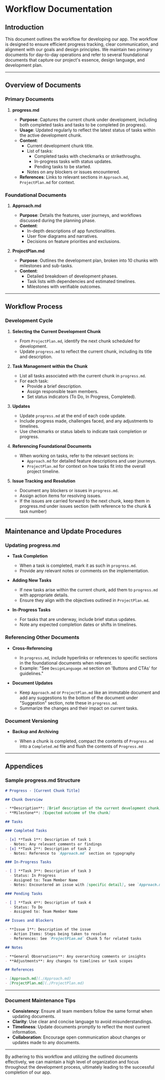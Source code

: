 # Workflow Documentation

## Introduction

This document outlines the workflow for developing our app. The workflow is designed to ensure efficient progress tracking, clear communication, and alignment with our goals and design principles. We maintain two primary documents for day-to-day operations and refer to several foundational documents that capture our project's essence, design language, and development plan.

---

## Overview of Documents

### Primary Documents

1. **progress.md**

   - **Purpose**: Captures the current chunk under development, including both completed tasks and tasks to be completed (in progress).
   - **Usage**: Updated regularly to reflect the latest status of tasks within the active development chunk.
   - **Content**:
     - Current development chunk title.
     - List of tasks:
       - Completed tasks with checkmarks or strikethroughs.
       - In-progress tasks with status updates.
       - Pending tasks to be started.
     - Notes on any blockers or issues encountered.
   - **References**: Links to relevant sections in `Approach.md`, `ProjectPlan.md` for context.


### Foundational Documents


1. **Approach.md**

   - **Purpose**: Details the features, user journeys, and workflows discussed during the planning phase.
   - **Content**:
     - In-depth descriptions of app functionalities.
     - User flow diagrams and narratives.
     - Decisions on feature priorities and exclusions.

2. **ProjectPlan.md**

   - **Purpose**: Outlines the development plan, broken into 10 chunks with milestones and sub-tasks.
   - **Content**:
     - Detailed breakdown of development phases.
     - Task lists with dependencies and estimated timelines.
     - Milestones with verifiable outcomes.

---

## Workflow Process

### Development Cycle

1. **Selecting the Current Development Chunk**

   - From `ProjectPlan.md`, identify the next chunk scheduled for development.
   - Update `progress.md` to reflect the current chunk, including its title and description.

2. **Task Management within the Chunk**

   - List all tasks associated with the current chunk in `progress.md`.
   - For each task:
     - Provide a brief description.
     - Assign responsible team members.
     - Set status indicators (To Do, In Progress, Completed).

3. **Updates**

   - Update `progress.md` at the end of each code update.
   - Include progress made, challenges faced, and any adjustments to timelines.
   - Use checkmarks or status labels to indicate task completion or progress.

4. **Referencing Foundational Documents**

   - When working on tasks, refer to the relevant sections in:
     - `Approach.md` for detailed feature descriptions and user journeys.
     - `ProjectPlan.md` for context on how tasks fit into the overall project timeline.

5. **Issue Tracking and Resolution**

   - Document any blockers or issues in `progress.md`.
   - Assign action items for resolving issues.
   - If the issues are carried forward to the next chunk, keep them in progress.md under issues section (with reference to the chunk & task number)

---

## Maintenance and Update Procedures

### Updating progress.md

- **Task Completion**

  - When a task is completed, mark it as such in `progress.md`.
  - Provide any relevant notes or comments on the implementation.

- **Adding New Tasks**

  - If new tasks arise within the current chunk, add them to `progress.md` with appropriate details.
  - Ensure they align with the objectives outlined in `ProjectPlan.md`.

- **In-Progress Tasks**

  - For tasks that are underway, include brief status updates.
  - Note any expected completion dates or shifts in timelines.

### Referencing Other Documents

- **Cross-Referencing**

  - In `progress.md`, include hyperlinks or references to specific sections in the foundational documents when relevant.
  - Example: "See `DesignLanguage.md` section on 'Buttons and CTAs' for guidelines."

- **Document Updates**

  - Keep `Approach.md` or `ProjectPlan.md` like an immutable document and add any suggestions to the bottom of the document under "Suggestion" section, note these in `progress.md`.
  - Summarize the changes and their impact on current tasks.

### Document Versioning

- **Backup and Archiving**

  - When a chunk is completed, compact the contents of `Progress.md` into a `Completed.md` file and flush the contents of `Progress.md`

---

## Appendices

### Sample progress.md Structure

```markdown
# Progress - [Current Chunk Title]

## Chunk Overview

- **Description**: [Brief description of the current development chunk]
- **Milestone**: [Expected outcome of the chunk]

## Tasks

### Completed Tasks

- [x] **Task 1**: Description of task 1
  - Notes: Any relevant comments or findings
- [x] **Task 2**: Description of task 2
  - Notes: Reference to `Approach.md` section on typography

### In-Progress Tasks

- [ ] **Task 3**: Description of task 3
  - Status: In Progress
  - Assigned to: Team Member Name
  - Notes: Encountered an issue with [specific detail], see `Approach.md` for context

### Pending Tasks

- [ ] **Task 4**: Description of task 4
  - Status: To Do
  - Assigned to: Team Member Name

## Issues and Blockers

- **Issue 1**: Description of the issue
  - Action Items: Steps being taken to resolve
  - References: See `ProjectPlan.md` Chunk 5 for related tasks

## Notes

- **General Observations**: Any overarching comments or insights
- **Adjustments**: Any changes to timelines or task scopes

## References

- [Approach.md](./Approach.md)
- [ProjectPlan.md](./ProjectPlan.md)
```

---

### Document Maintenance Tips

- **Consistency**: Ensure all team members follow the same format when updating documents.
- **Clarity**: Use clear and concise language to avoid misunderstandings.
- **Timeliness**: Update documents promptly to reflect the most current information.
- **Collaboration**: Encourage open communication about changes or updates made to any documents.

---

By adhering to this workflow and utilizing the outlined documents effectively, we can maintain a high level of organization and focus throughout the development process, ultimately leading to the successful completion of our app.